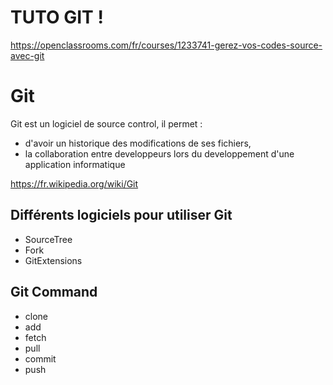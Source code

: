 # TUTO GIT !
https://openclassrooms.com/fr/courses/1233741-gerez-vos-codes-source-avec-git

# Git 
Git est un logiciel de source control, il permet :
- d'avoir un historique des modifications de ses fichiers,
- la collaboration entre developpeurs lors du developpement d'une application informatique

https://fr.wikipedia.org/wiki/Git

## Différents logiciels pour utiliser Git
- SourceTree
- Fork
- GitExtensions

## Git Command
- clone
- add
- fetch
- pull
- commit
- push
